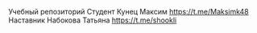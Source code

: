 Учебный репозиторий
Студент Кунец Максим https://t.me/Maksimk48
Наставник Набокова Татьяна https://t.me/shookli
